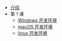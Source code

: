 * [介绍](README.md)
* 第 1 课
  * [Windows 开发环境](lesson-01/windows.md)
  * [macOS 开发环境](lesson-01/macos.md)
  * [linux 开发环境](lesson-01/linux.md)
